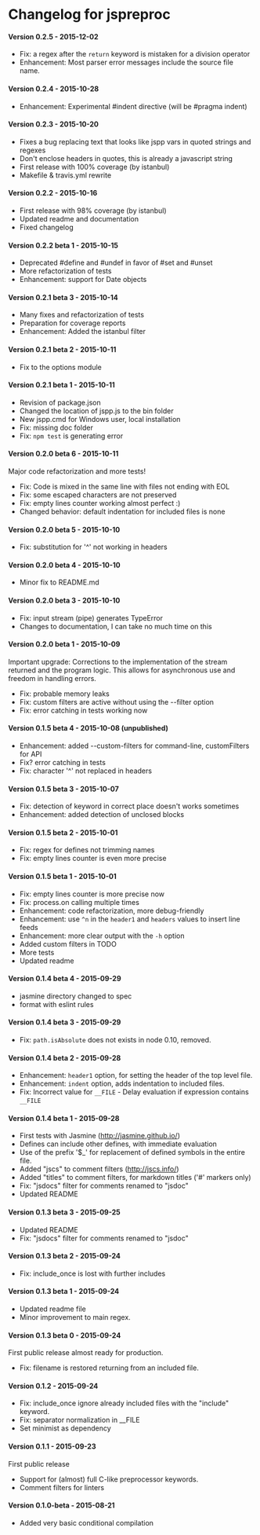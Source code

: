 # Changelog for jspreproc

#### Version 0.2.5 - 2015-12-02
- Fix: a regex after the `return` keyword is mistaken for a division operator
- Enhancement: Most parser error messages include the source file name.

#### Version 0.2.4 - 2015-10-28
- Enhancement: Experimental #indent directive (will be #pragma indent)

#### Version 0.2.3 - 2015-10-20
- Fixes a bug replacing text that looks like jspp vars in quoted strings and regexes
- Don't enclose headers in quotes, this is already a javascript string
- First release with 100% coverage (by istanbul)
- Makefile & travis.yml rewrite

#### Version 0.2.2 - 2015-10-16
- First release with 98% coverage (by istanbul)
- Updated readme and documentation
- Fixed changelog

#### Version 0.2.2 beta 1 - 2015-10-15
- Deprecated #define and #undef in favor of #set and #unset
- More refactorization of tests
- Enhancement: support for Date objects

#### Version 0.2.1 beta 3 - 2015-10-14
- Many fixes and refactorization of tests
- Preparation for coverage reports
- Enhancement: Added the istanbul filter

#### Version 0.2.1 beta 2 - 2015-10-11
- Fix to the options module

#### Version 0.2.1 beta 1 - 2015-10-11
- Revision of package.json
- Changed the location of jspp.js to the bin folder
- New jspp.cmd for Windows user, local installation
- Fix: missing doc folder
- Fix: `npm test` is generating error

#### Version 0.2.0 beta 6 - 2015-10-11
Major code refactorization and more tests!
- Fix: Code is mixed in the same line with files not ending with EOL
- Fix: some escaped characters are not preserved
- Fix: empty lines counter working almost perfect :)
- Changed behavior: default indentation for included files is none

#### Version 0.2.0 beta 5 - 2015-10-10
- Fix: substitution for '^' not working in headers

#### Version 0.2.0 beta 4 - 2015-10-10
- Minor fix to README.md

#### Version 0.2.0 beta 3 - 2015-10-10
- Fix: input stream (pipe) generates TypeError
- Changes to documentation, I can take no much time on this

#### Version 0.2.0 beta 1 - 2015-10-09
Important upgrade:
Corrections to the implementation of the stream returned and the program logic. This allows for asynchronous use and freedom in handling errors.
- Fix: probable memory leaks
- Fix: custom filters are active without using the --filter option
- Fix: error catching in tests working now

#### Version 0.1.5 beta 4 - 2015-10-08 (unpublished)
- Enhancement: added --custom-filters for command-line, customFilters for API
- Fix? error catching in tests
- Fix: character '^' not replaced in headers

#### Version 0.1.5 beta 3 - 2015-10-07
- Fix: detection of keyword in correct place doesn't works sometimes
- Enhancement: added detection of unclosed blocks

#### Version 0.1.5 beta 2 - 2015-10-01
- Fix: regex for defines not trimming names
- Fix: empty lines counter is even more precise

#### Version 0.1.5 beta 1 - 2015-10-01
- Fix: empty lines counter is more precise now
- Fix: process.on calling multiple times
- Enhancement: code refactorization, more debug-friendly
- Enhancement: use `^n` in the `header1` and `headers` values to insert line feeds
- Enhancement: more clear output with the `-h` option
- Added custom filters in TODO
- More tests
- Updated readme

#### Version 0.1.4 beta 4 - 2015-09-29
- jasmine directory changed to spec
- format with eslint rules

#### Version 0.1.4 beta 3 - 2015-09-29
- Fix: `path.isAbsolute` does not exists in node 0.10, removed.

#### Version 0.1.4 beta 2 - 2015-09-28
- Enhancement: `header1` option, for setting the header of the top level file.
- Enhancement: `indent` option, adds indentation to included files.
- Fix: Incorrect value for `__FILE` - Delay evaluation if expression contains `__FILE`

#### Version 0.1.4 beta 1 - 2015-09-28
- First tests with Jasmine (http://jasmine.github.io/)
- Defines can include other defines, with immediate evaluation
- Use of the prefix '$_' for replacement of defined symbols in the entire file.
- Added "jscs" to comment filters (http://jscs.info/)
- Added "titles" to comment filters, for markdown titles ('#' markers only)
- Fix: "jsdocs" filter for comments renamed to "jsdoc"
- Updated README

#### Version 0.1.3 beta 3 - 2015-09-25
- Updated README
- Fix: "jsdocs" filter for comments renamed to "jsdoc"

#### Version 0.1.3 beta 2 - 2015-09-24
- Fix: include_once is lost with further includes

#### Version 0.1.3 beta 1 - 2015-09-24
- Updated readme file
- Minor improvement to main regex.

#### Version 0.1.3 beta 0 - 2015-09-24
First public release almost ready for production.
- Fix: filename is restored returning from an included file.

#### Version 0.1.2 - 2015-09-24
- Fix: include_once ignore already included files with the "include" keyword.
- Fix: separator normalization in __FILE
- Set minimist as dependency

#### Version 0.1.1 - 2015-09-23
First public release
- Support for (almost) full C-like preprocessor keywords.
- Comment filters for linters

#### Version 0.1.0-beta - 2015-08-21
- Added very basic conditional compilation
